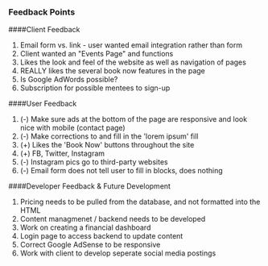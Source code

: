 ### Feedback Points

####Client Feedback
 1. Email form vs. link - user wanted email integration rather than form
 2. Client wanted an "Events Page" and functions
 3. Likes the look and feel of the website as well as navigation of pages
 4. REALLY likes the several book now features in the page
 5. Is Google AdWords possible?
 6. Subscription for possible mentees to sign-up
 
####User Feedback
 1. (-) Make sure ads at the bottom of the page are responsive and look nice with mobile (contact page)
 2. (-) Make corrections to and fill in the 'lorem ipsum' fill
 3. (+) Likes the 'Book Now' buttons throughout the site
 4. (+) FB, Twitter, Instagram 
 5. (-) Instagram pics go to third-party websites
 6. (-) Email form does not tell user to fill in blocks, does nothing
 
####Developer Feedback & Future Development
 1. Pricing needs to be pulled from the database, and not formatted into the HTML
 2. Content managmenet / backend needs to be developed
 3. Work on creating a financial dashboard
 4. Login page to access backend to update content
 5. Correct Google AdSense to be responsive
 6. Work with client to develop seperate social media postings
